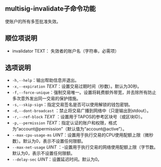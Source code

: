 ## multisig-invalidate子命令功能

使账户的所有多签批准失效。

## 顺位项说明

 -  invalidator TEXT：            失效者的账户名（字符串，必需项）

## 选项说明

- `-h,--help`：输出帮助信息并退出。
- `-x,--expiration` _TEXT_：设置交易过期时间（秒数）。默认为30秒。
- `-f,--force-unique`：强制交易唯一。设置将耗费额外带宽，并去除所有防止多次意外发出同一交易的保护措施。
- `-s,--skip-sign`：指定交易签名是否可以使用解锁的钱包密钥。
- `-d,--dont-broadcast` ：禁止将交易广播到网络中（只是输出到stdout）。
- `-r,--ref-block` _TEXT_ ：设置用于TAPOS的参考区块号（或区块ID）。
- `-p,--permission`  _TEXT_：指定认证的账户和权限，格式为“account@permission”（默认值为“account@active”）。
- `--max-cpu-usage-ms` _UINT_：设置用于执行交易的CPU使用配额上限（微秒数）。默认为0，表示不设置任何限额。
- `--max-net-usage` _UINT_ ：-设置用于执行交易的网络使用配额上限（字节数。默认为0，表示不设置任何限额。
- `--delay-sec` _UINT_：设置延迟时间。默认为0。
